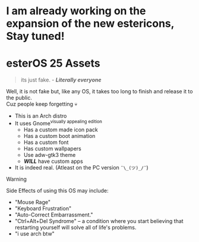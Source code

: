 # I am already working on the expansion of the new estericons, Stay tuned!

# esterOS 25 Assets
> its just fake. - ***Literally everyone***

Well, it is not fake but, like any OS, it takes too long to finish and release it to the public.\
Cuz people keep forgetting :skull:

 - This is an Arch distro
 - It uses Gnome<sup>visually appealing edition</sup>
	 - Has a custom made icon pack
	 - Has a custom boot animation
	 - Has a custom font
	 - Has custom wallpapers
  	 - Use adw-gtk3 theme
	 - ***WILL*** have custom apps
 - It is indeed real. (Atleast on the PC version  `¯\_(ツ)_/¯`)

> [!WARNING]
> Side Effects of using this OS may include:
> - "Mouse Rage"
> - "Keyboard Frustration"
> - "Auto-Correct Embarrassment."
> - "Ctrl+Alt+Del Syndrome" – a condition where you start believing that restarting yourself will solve all of life's problems.
> - "i use arch btw"
